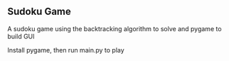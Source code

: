 ## Sudoku Game

A sudoku game using the backtracking algorithm to solve and pygame to build GUI

Install pygame, then run main.py to play
